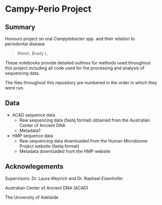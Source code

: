 Campy-Perio Project
===================

## Summary
Honours project on oral *Campylobacter* spp. and their relation to periodontal disease

> Welsh, Brady L.

These notebooks provide detailed outlines for methods used throughout this project 
including all code used for the processing and analysis of sequencing data.

The files throughout this repository are numbered in the order in which they were
run.


## Data
* ACAD sequence data
  * Raw sequencing data (fastq format) obtained from the Australian Center of
    Ancient DNA
  * Metadata? 
* HMP sequence data
  * Raw sequencing data downloaded from the Human Microbiome Project website
    (fastq format)
  * Metadata downloaded from the HMP website 

## Acknowlegements
Supervisors: Dr. Laura Weyrich and Dr. Raphael Eisenhofer

Australian Center of Ancient DNA (ACAD)

The University of Adelaide
